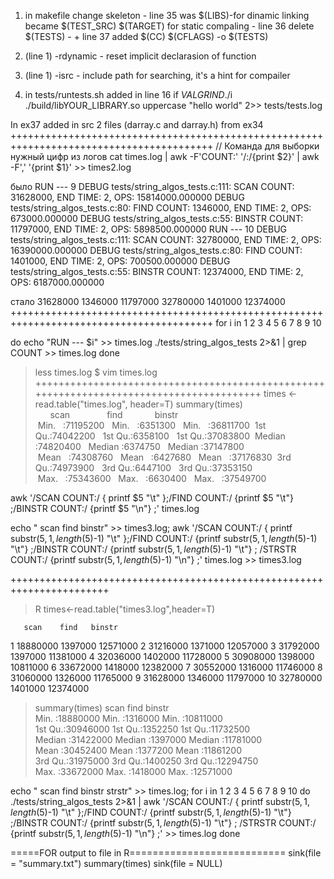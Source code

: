 1. in makefile change skeleton - line 35 was $(LIBS)-for dinamic linking became $(TEST_SRC) $(TARGET) for static compaling - line 36 delete $(TESTS) - + line 37 added $(CC) $(CFLAGS) -o $(TESTS)

2. (line 1) -rdynamic - reset implicit declarasion of function
3. (line 1) -isrc - include path for searching, it's a hint for compailer
4. in tests/runtests.sh added in line 16 if $VALGRIND ./$i ./build/libYOUR_LIBRARY.so uppercase "hello world" 2>> tests/tests.log

In ex37 added in src 2 files (darray.c and darray.h) from ex34
+++++++++++++++++++++++++++++++++++++++++++++++++++++++++++++++++++++++++++++++++++++++++
// Команда для выборки нужный цифр из логов
cat times.log | awk -F'COUNT:' '/:/{print $2}' | awk -F',' '{print $1}' >> times2.log

было
RUN --- 9
DEBUG tests/string_algos_tests.c:111: SCAN COUNT: 31628000, END TIME: 2, OPS: 15814000.000000
DEBUG tests/string_algos_tests.c:80: FIND COUNT: 1346000, END TIME: 2, OPS: 673000.000000
DEBUG tests/string_algos_tests.c:55: BINSTR COUNT: 11797000, END TIME: 2, OPS: 5898500.000000
RUN --- 10
DEBUG tests/string_algos_tests.c:111: SCAN COUNT: 32780000, END TIME: 2, OPS: 16390000.000000
DEBUG tests/string_algos_tests.c:80: FIND COUNT: 1401000, END TIME: 2, OPS: 700500.000000
DEBUG tests/string_algos_tests.c:55: BINSTR COUNT: 12374000, END TIME: 2, OPS: 6187000.000000

стало
31628000
1346000
11797000
32780000
1401000
12374000
+++++++++++++++++++++++++++++++++++++++++++++++++++++++++++++++++++++++++++++++++++++++++
for i in 1 2 3 4 5 6 7 8 9 10

do echo "RUN --- $i" >> times.log
./tests/string_algos_tests 2>&1 | grep COUNT >> times.log
done
>less times.log
> $ vim times.log
> +++++++++++++++++++++++++++++++++++++++++++++++++++++++++++++++++++++++++++++++++++++++++
> times <- read.table("times.log", header=T)
> summary(times)
>       scan               find             binstr
>  Min.   :71195200   Min.   :6351300   Min.   :36811700
>  1st Qu.:74042200   1st Qu.:6358100   1st Qu.:37083800
>  Median :74820400   Median :6374750   Median :37147800
>  Mean   :74308760   Mean   :6427680   Mean   :37176830
>  3rd Qu.:74973900   3rd Qu.:6447100   3rd Qu.:37353150
>  Max.   :75343600   Max.   :6630400   Max.   :37549700

awk '/SCAN COUNT:/ { printf $5 "\t" };/FIND COUNT:/ {printf $5 "\t"} ;/BINSTR COUNT:/ {printf $5 "\n"} ;' times.log

echo "  scan     find     binstr" >> times3.log; awk '/SCAN COUNT:/ { printf substr($5,1,length($5)-1) "\t" };/FIND COUNT:/ {printf substr($5,1,length($5)-1) "\t"} ;/BINSTR COUNT:/ {printf substr($5,1,length($5)-1) "\t"} ; /STRSTR COUNT:/ {printf substr($5,1,length($5)-1) "\n"} ;' times.log >> times3.log

+++++++++++++++++++++++++++++++++++++++++++++++++++++++++++++++++++++++
 >R
 >times<-read.table("times3.log",header=T)

       scan    find   binstr
1  18880000 1397000 12571000
2  31216000 1371000 12057000
3  31792000 1397000 11381000
4  32036000 1402000 11728000
5  30908000 1398000 10811000
6  33672000 1418000 12382000
7  30552000 1316000 11746000
8  31060000 1326000 11765000
9  31628000 1346000 11797000
10 32780000 1401000 12374000
> summary(times)
      scan               find             binstr        
 Min.   :18880000   Min.   :1316000   Min.   :10811000  
 1st Qu.:30946000   1st Qu.:1352250   1st Qu.:11732500  
 Median :31422000   Median :1397000   Median :11781000  
 Mean   :30452400   Mean   :1377200   Mean   :11861200  
 3rd Qu.:31975000   3rd Qu.:1400250   3rd Qu.:12294750  
 Max.   :33672000   Max.   :1418000   Max.   :12571000 

echo "  scan     find     binstr    strstr" >> times.log; 
for i in 1 2 3 4 5 6 7 8 9 10
do 
./tests/string_algos_tests 2>&1 | awk '/SCAN COUNT:/ { printf substr($5,1,length($5)-1) "\t" };/FIND COUNT:/ {printf substr($5,1,length($5)-1) "\t"} ;/BINSTR COUNT:/ {printf substr($5,1,length($5)-1) "\t"} ; /STRSTR COUNT:/ {printf substr($5,1,length($5)-1) "\n"} ;' >> times.log
done


=====FOR output to file in R===========================
sink(file = "summary.txt")
summary(times)
sink(file = NULL)
